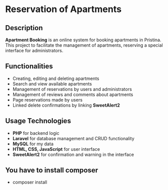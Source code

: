 # Reservation of Apartments

## Description

**Apartment Booking** is an online system for booking apartments in Pristina. This project to facilitate the management of apartments, reserving a special interface for administrators.

## Functionalities

- Creating, editing and deleting apartments
- Search and view available apartments
- Management of reservations by users and administrators
- Management of reviews and comments about apartments
- Page reservations made by users
- Linked delete confirmations by linking **SweetAlert2**

## Usage Technologies

- **PHP** for backend logic
- **Laravel** for database management and CRUD functionality
- **MySQL** for my data
- **HTML, CSS, JavaScript** for user interface
- **SweetAlert2** for confirmation and warning in the interface

## You have to install composer
- composer install
